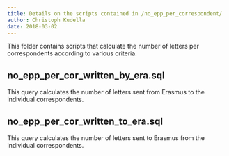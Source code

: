 ```yaml
---
title: Details on the scripts contained in /no_epp_per_correspondent/
author: Christoph Kudella
date: 2018-03-02
---
```

This folder contains scripts that calculate the number of letters per correspondents according to various criteria.

## no_epp_per_cor_written_by_era.sql
This query calculates the number of letters sent from Erasmus to the individual correspondents.

## no_epp_per_cor_written_to_era.sql
This query calculates the number of letters sent to Erasmus from the individual correspondents.
